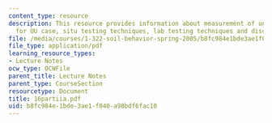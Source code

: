 ```yaml
---
content_type: resource
description: This resource provides information about measurement of undrained strength
  for UU case, situ testing techniques, lab testing techniques and discussion.
file: /media/courses/1-322-soil-behavior-spring-2005/b8fc984e1bde3ae1f040a98bdf6fac10_16partiia.pdf
file_type: application/pdf
learning_resource_types:
- Lecture Notes
ocw_type: OCWFile
parent_title: Lecture Notes
parent_type: CourseSection
resourcetype: Document
title: 16partiia.pdf
uid: b8fc984e-1bde-3ae1-f040-a98bdf6fac10
---
```


